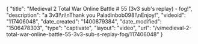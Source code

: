 {
    "title": "Medieval 2 Total War Online Battle # 55 (3v3 sub's replay) - fog!",
    "description": "a 3v3!\n\nThank you Paladinbob098!\nEnjoy!",
    "videoid": "117406048",
    "date_created": "1400879384",
    "date_modified": "1506478303",
    "type": "captivate",
    "layout": "video",
    "url": "\/v\/medieval-2-total-war-online-battle-55-3v3-sub-s-replay-fog\/117406048"
}